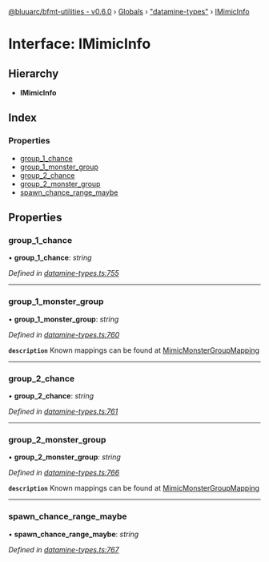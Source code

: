 [@bluuarc/bfmt-utilities - v0.6.0](../README.md) › [Globals](../globals.md) › ["datamine-types"](../modules/_datamine_types_.md) › [IMimicInfo](_datamine_types_.imimicinfo.md)

# Interface: IMimicInfo

## Hierarchy

* **IMimicInfo**

## Index

### Properties

* [group_1_chance](_datamine_types_.imimicinfo.md#group_1_chance)
* [group_1_monster_group](_datamine_types_.imimicinfo.md#group_1_monster_group)
* [group_2_chance](_datamine_types_.imimicinfo.md#group_2_chance)
* [group_2_monster_group](_datamine_types_.imimicinfo.md#group_2_monster_group)
* [spawn_chance_range_maybe](_datamine_types_.imimicinfo.md#spawn_chance_range_maybe)

## Properties

###  group_1_chance

• **group_1_chance**: *string*

*Defined in [datamine-types.ts:755](https://github.com/BluuArc/bfmt-utilities/blob/master/src/datamine-types.ts#L755)*

___

###  group_1_monster_group

• **group_1_monster_group**: *string*

*Defined in [datamine-types.ts:760](https://github.com/BluuArc/bfmt-utilities/blob/master/src/datamine-types.ts#L760)*

**`description`** Known mappings can be found at [MimicMonsterGroupMapping](../modules/_datamine_types_.md#const-mimicmonstergroupmapping)

___

###  group_2_chance

• **group_2_chance**: *string*

*Defined in [datamine-types.ts:761](https://github.com/BluuArc/bfmt-utilities/blob/master/src/datamine-types.ts#L761)*

___

###  group_2_monster_group

• **group_2_monster_group**: *string*

*Defined in [datamine-types.ts:766](https://github.com/BluuArc/bfmt-utilities/blob/master/src/datamine-types.ts#L766)*

**`description`** Known mappings can be found at [MimicMonsterGroupMapping](../modules/_datamine_types_.md#const-mimicmonstergroupmapping)

___

###  spawn_chance_range_maybe

• **spawn_chance_range_maybe**: *string*

*Defined in [datamine-types.ts:767](https://github.com/BluuArc/bfmt-utilities/blob/master/src/datamine-types.ts#L767)*
